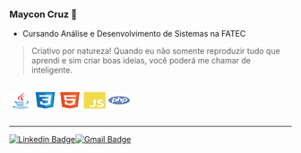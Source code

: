 ### Maycon Cruz 👋

* Cursando Análise e Desenvolvimento de Sistemas na FATEC
>  Criativo por natureza! Quando eu não somente reproduzir tudo que aprendi e sim criar boas ideias, você poderá me chamar de inteligente.

</div>
<div style="display: inline_block"><br>
  <img align="center" alt="Elo-Java" height="30" width="40" src="https://raw.githubusercontent.com/devicons/devicon/master/icons/java/java-original.svg">
  <img align="center" alt="Elo-CSS" height="30" width="40" src="https://raw.githubusercontent.com/devicons/devicon/master/icons/css3/css3-original.svg">
  <img align="center" alt="Elo-HTML" height="30" width="40" src="https://raw.githubusercontent.com/devicons/devicon/master/icons/html5/html5-original.svg">
  <img align="center" alt="Elo-Js" height="30" width="40" src="https://raw.githubusercontent.com/devicons/devicon/master/icons/javascript/javascript-plain.svg">
  <img align="center" alt="Elo-PHP" height="30" width="40" src="https://raw.githubusercontent.com/devicons/devicon/master/icons/php/php-plain.svg">
</div>
<div style="display: inline_block"><br>
  
---
[![Linkedin Badge](https://img.shields.io/badge/-LinkedIn-blue?style=flat-square&logo=Linkedin&logoColor=white&link=https://www.linkedin.com/in/maycon-cruz-047852169/)](https://www.linkedin.com/in/maycon-cruz-047852169/)[![Gmail Badge](https://img.shields.io/badge/-dev.mayconcruz@gmail.com-6633cc?style=flat-square&logo=Gmail&logoColor=white&link=mailto:dev.mayconcruz@gmail.com)](mailto:dev.mayconcruz@gmail.com)
